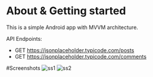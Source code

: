 # About & Getting started
This is a simple Android app with MVVM architecture.

API Endpoints:
- GET https://jsonplaceholder.typicode.com/posts
- GET https://jsonplaceholder.typicode.com/comments

#Screenshots
![ss1](https://user-images.githubusercontent.com/30532733/153560013-a99203af-de25-42d6-ad25-66d095380169.png)
![ss2](https://user-images.githubusercontent.com/30532733/153560016-8e6fefb3-81b9-40b1-b8b7-410e3187a8c1.png)

